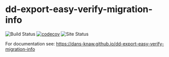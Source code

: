 dd-export-easy-verify-migration-info
===========
![Build Status](https://github.com/DANS-KNAW/dd-export-easy-verify-migration-info/actions/workflows/build.yml/badge.svg)
[![codecov](https://codecov.io/gh/DANS-KNAW/dd-export-easy-verify-migration-info/branch/master/graph/badge.svg)](https://codecov.io/gh/DANS-KNAW/dd-export-easy-verify-migration-info)
![Site Status](https://github.com/DANS-KNAW/dd-export-easy-verify-migration-info/actions/workflows/docs.yml/badge.svg)

For documentation see: https://dans-knaw.github.io/dd-export-easy-verify-migration-info
